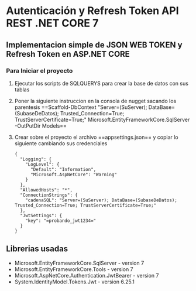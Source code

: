 ﻿# Autenticación y Refresh Token API REST .NET CORE 7

## Implementacion simple de JSON WEB TOKEN y Refresh Token en ASP.NET CORE

### Para Iniciar el proyecto
1. Ejecutar los scripts de SQLQUERYS para crear la base de datos con sus tablas
2. Poner la siguiente instruccion en la consola de nugget sacando los parentesis ==Scaffold-DbContext "Server=(SuServer); DataBase=(SubaseDeDatos); Trusted_Connection=True; TrustServerCertificate=True;" Microsoft.EntityFrameworkCore.SqlServer -OutPutDir Models==
3. Crear sobre el proyecto el archivo ==appsettings.json== y copiar lo siguiente cambiando sus credenciales

	```
    {
      "Logging": {
        "LogLevel": {
          "Default": "Information",
          "Microsoft.AspNetCore": "Warning"
        }
      },
      "AllowedHosts": "*",
      "ConnectionStrings": {
        "cadenaSQL": "Server=(SuServer); DataBase=(SubaseDeDatos); Trusted_Connection=True; TrustServerCertificate=True;"
      },
      "JwtSettings": {
        "key": "=probando_jwt1234="
      }
    }
	```

## Librerias usadas
  - Microsoft.EntityFrameworkCore.SqlServer - version 7
  - Microsoft.EntityFrameworkCore.Tools - version 7
  - Microsoft.AspNetCore.Authentication.JwtBearer - version 7
  - System.IdentityModel.Tokens.Jwt - version 6.25.1




